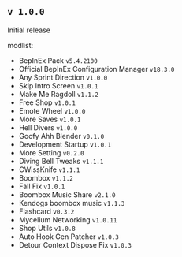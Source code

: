 ## `v 1.0.0`

Initial release

modlist:
- BepInEx Pack `v5.4.2100`
- Official BepInEx Configuration Manager `v18.3.0`
- Any Sprint Direction `v1.0.0`
- Skip Intro Screen `v1.0.1`
- Make Me Ragdoll `v1.1.2`
- Free Shop `v1.0.1`
- Emote Wheel `v1.0.0`
- More Saves `v1.0.1`
- Hell Divers `v1.0.0`
- Goofy Ahh Blender `v0.1.0`
- Development Startup `v1.0.1`
- More Setting `v0.2.0`
- Diving Bell Tweaks `v1.1.1`
- CWissKnife `v1.1.1`
- Boombox `v1.1.2`
- Fall Fix `v1.0.1`
- Boombox Music Share `v2.1.0`
- Kendogs boombox music `v1.1.3`
- Flashcard `v0.3.2`
- Mycelium Networking `v1.0.11`
- Shop Utils `v1.0.8`
- Auto Hook Gen Patcher `v1.0.3`
- Detour Context Dispose Fix `v1.0.3`